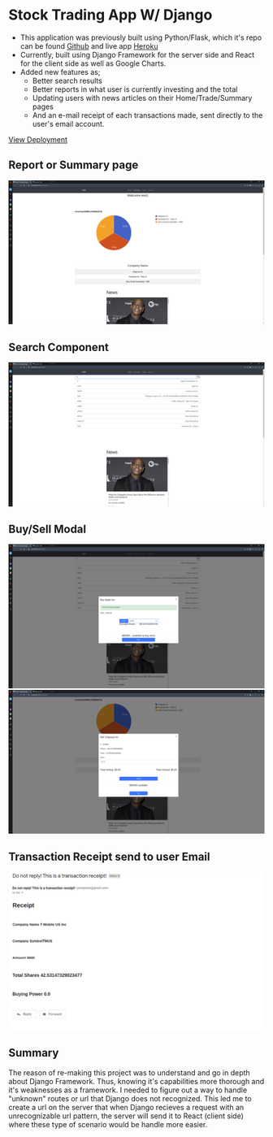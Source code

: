 # Stock Trading App W/ Django

- This application was previously built using Python/Flask, which it's repo can be found [Github](https://github.com/jonathanj101/Stock-Trading-App) and live app [Heroku](https://fantasy-stock-trading-app.herokuapp.com)
- Currently, built using Django Framework for the server side and React for the client side as well as Google Charts.
- Added new features as;
    - Better search results
    - Better reports in what user is currently investing and the total
    - Updating users with news articles on their Home/Trade/Summary pages
    - And an e-mail receipt of each transactions made, sent directly to the user's email account.

[View Deployment](https://stock-trading-django.herokuapp.com)

## Report or Summary page

![](./Images/summary-page.png)

## Search Component 

![](./Images/search-results.png)

## Buy/Sell Modal

![](./Images/buy-modal-example.png)
![](./Images/sell-modal-example.png)

## Transaction Receipt send to user Email
![](./Images/email-preview.png)

## Summary

The reason of re-making this project was to understand and go in depth about Django Framework. Thus, knowing it's capabilities more thorough and it's weaknesses as a framework. I needed to figure out a way to handle "unknown" routes or url that Django does not recognized. This led me to create a url on the server that when Django recieves a request with an unrecognizable url pattern, the server will send it to React (client side) where these type of scenario would be handle more easier.


